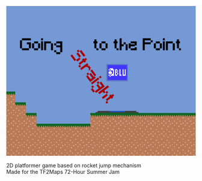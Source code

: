 ![Thumbnail](Assets/Sprites/Thumbnail.png)

2D platformer game based on rocket jump mechanism  
Made for the TF2Maps 72-Hour Summer Jam
